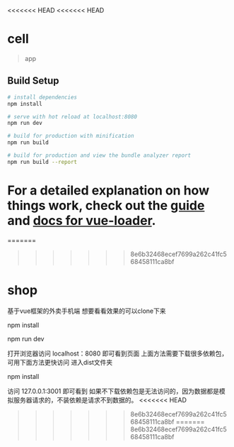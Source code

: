<<<<<<< HEAD
<<<<<<< HEAD
# cell

> app

## Build Setup

``` bash
# install dependencies
npm install

# serve with hot reload at localhost:8080
npm run dev

# build for production with minification
npm run build

# build for production and view the bundle analyzer report
npm run build --report
```

For a detailed explanation on how things work, check out the [guide](http://vuejs-templates.github.io/webpack/) and [docs for vue-loader](http://vuejs.github.io/vue-loader).
=======
=======
>>>>>>> 8e6b32468ecef7699a262c41fc568458111ca8bf
# shop
基于vue框架的外卖手机端
想要看看效果的可以clone下来

  npm install 
  
  npm run dev
  
打开浏览器访问 localhost：8080 即可看到页面
上面方法需要下载很多依赖包，可用下面方法更快访问
进入dist文件夹

   npm install

访问 127.0.0.1:3001 即可看到
如果不下载依赖包是无法访问的，因为数据都是模拟服务器请求的，不装依赖是请求不到数据的。
<<<<<<< HEAD
>>>>>>> 8e6b32468ecef7699a262c41fc568458111ca8bf
=======
>>>>>>> 8e6b32468ecef7699a262c41fc568458111ca8bf
